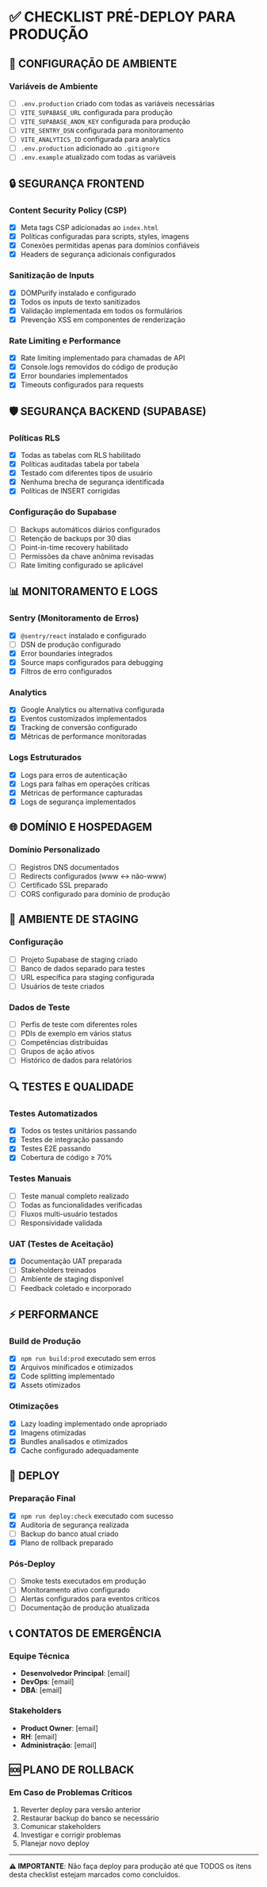 # ✅ CHECKLIST PRÉ-DEPLOY PARA PRODUÇÃO

## 🔧 CONFIGURAÇÃO DE AMBIENTE

### Variáveis de Ambiente
- [ ] `.env.production` criado com todas as variáveis necessárias
- [ ] `VITE_SUPABASE_URL` configurada para produção
- [ ] `VITE_SUPABASE_ANON_KEY` configurada para produção
- [ ] `VITE_SENTRY_DSN` configurada para monitoramento
- [ ] `VITE_ANALYTICS_ID` configurada para analytics
- [ ] `.env.production` adicionado ao `.gitignore`
- [ ] `.env.example` atualizado com todas as variáveis

## 🔒 SEGURANÇA FRONTEND

### Content Security Policy (CSP)
- [x] Meta tags CSP adicionadas ao `index.html`
- [x] Políticas configuradas para scripts, styles, imagens
- [x] Conexões permitidas apenas para domínios confiáveis
- [x] Headers de segurança adicionais configurados

### Sanitização de Inputs
- [x] DOMPurify instalado e configurado
- [x] Todos os inputs de texto sanitizados
- [x] Validação implementada em todos os formulários
- [x] Prevenção XSS em componentes de renderização

### Rate Limiting e Performance
- [x] Rate limiting implementado para chamadas de API
- [x] Console.logs removidos do código de produção
- [x] Error boundaries implementados
- [x] Timeouts configurados para requests

## 🛡️ SEGURANÇA BACKEND (SUPABASE)

### Políticas RLS
- [x] Todas as tabelas com RLS habilitado
- [x] Políticas auditadas tabela por tabela
- [x] Testado com diferentes tipos de usuário
- [x] Nenhuma brecha de segurança identificada
- [x] Políticas de INSERT corrigidas

### Configuração do Supabase
- [ ] Backups automáticos diários configurados
- [ ] Retenção de backups por 30 dias
- [ ] Point-in-time recovery habilitado
- [ ] Permissões da chave anônima revisadas
- [ ] Rate limiting configurado se aplicável

## 📊 MONITORAMENTO E LOGS

### Sentry (Monitoramento de Erros)
- [x] `@sentry/react` instalado e configurado
- [ ] DSN de produção configurado
- [x] Error boundaries integrados
- [x] Source maps configurados para debugging
- [x] Filtros de erro configurados

### Analytics
- [x] Google Analytics ou alternativa configurada
- [x] Eventos customizados implementados
- [x] Tracking de conversão configurado
- [x] Métricas de performance monitoradas

### Logs Estruturados
- [x] Logs para erros de autenticação
- [x] Logs para falhas em operações críticas
- [x] Métricas de performance capturadas
- [x] Logs de segurança implementados

## 🌐 DOMÍNIO E HOSPEDAGEM

### Domínio Personalizado
- [ ] Registros DNS documentados
- [ ] Redirects configurados (www ↔ não-www)
- [ ] Certificado SSL preparado
- [ ] CORS configurado para domínio de produção

## 🧪 AMBIENTE DE STAGING

### Configuração
- [ ] Projeto Supabase de staging criado
- [ ] Banco de dados separado para testes
- [ ] URL específica para staging configurada
- [ ] Usuários de teste criados

### Dados de Teste
- [ ] Perfis de teste com diferentes roles
- [ ] PDIs de exemplo em vários status
- [ ] Competências distribuídas
- [ ] Grupos de ação ativos
- [ ] Histórico de dados para relatórios

## 🔍 TESTES E QUALIDADE

### Testes Automatizados
- [x] Todos os testes unitários passando
- [x] Testes de integração passando
- [x] Testes E2E passando
- [x] Cobertura de código ≥ 70%

### Testes Manuais
- [ ] Teste manual completo realizado
- [ ] Todas as funcionalidades verificadas
- [ ] Fluxos multi-usuário testados
- [ ] Responsividade validada

### UAT (Testes de Aceitação)
- [x] Documentação UAT preparada
- [ ] Stakeholders treinados
- [ ] Ambiente de staging disponível
- [ ] Feedback coletado e incorporado

## ⚡ PERFORMANCE

### Build de Produção
- [x] `npm run build:prod` executado sem erros
- [x] Arquivos minificados e otimizados
- [x] Code splitting implementado
- [x] Assets otimizados

### Otimizações
- [x] Lazy loading implementado onde apropriado
- [x] Imagens otimizadas
- [x] Bundles analisados e otimizados
- [x] Cache configurado adequadamente

## 🚀 DEPLOY

### Preparação Final
- [x] `npm run deploy:check` executado com sucesso
- [x] Auditoria de segurança realizada
- [ ] Backup do banco atual criado
- [x] Plano de rollback preparado

### Pós-Deploy
- [ ] Smoke tests executados em produção
- [ ] Monitoramento ativo configurado
- [ ] Alertas configurados para eventos críticos
- [ ] Documentação de produção atualizada

## 📞 CONTATOS DE EMERGÊNCIA

### Equipe Técnica
- **Desenvolvedor Principal**: [email]
- **DevOps**: [email]
- **DBA**: [email]

### Stakeholders
- **Product Owner**: [email]
- **RH**: [email]
- **Administração**: [email]

## 🆘 PLANO DE ROLLBACK

### Em Caso de Problemas Críticos
1. Reverter deploy para versão anterior
2. Restaurar backup do banco se necessário
3. Comunicar stakeholders
4. Investigar e corrigir problemas
5. Planejar novo deploy

---

**⚠️ IMPORTANTE**: Não faça deploy para produção até que TODOS os itens desta checklist estejam marcados como concluídos.